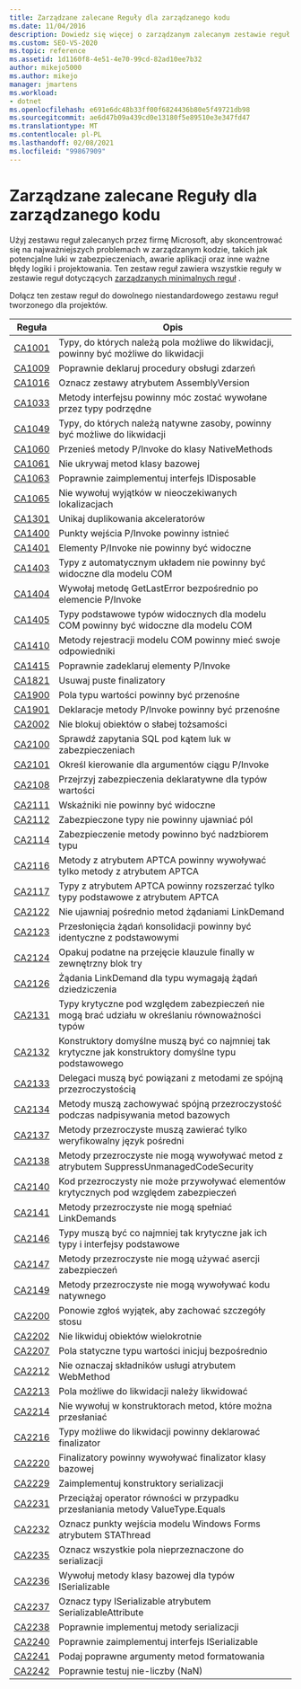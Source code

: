 ```yaml
---
title: Zarządzane zalecane Reguły dla zarządzanego kodu
ms.date: 11/04/2016
description: Dowiedz się więcej o zarządzanym zalecanym zestawie reguł w programie Visual Studio. Zobacz opisy reguł, które koncentrują się na zabezpieczeniach, niezawodności i innych problemach krytycznych.
ms.custom: SEO-VS-2020
ms.topic: reference
ms.assetid: 1d1160f8-4e51-4e70-99cd-82ad10ee7b32
author: mikejo5000
ms.author: mikejo
manager: jmartens
ms.workload:
- dotnet
ms.openlocfilehash: e691e6dc48b33ff00f6824436b80e5f49721db98
ms.sourcegitcommit: ae6d47b09a439cd0e13180f5e89510e3e347fd47
ms.translationtype: MT
ms.contentlocale: pl-PL
ms.lasthandoff: 02/08/2021
ms.locfileid: "99867909"
---
```

# <a name="managed-recommended-rules-rule-set-for-managed-code"></a>Zarządzane zalecane Reguły dla zarządzanego kodu

Użyj zestawu reguł zalecanych przez firmę Microsoft, aby skoncentrować się na najważniejszych problemach w zarządzanym kodzie, takich jak potencjalne luki w zabezpieczeniach, awarie aplikacji oraz inne ważne błędy logiki i projektowania. Ten zestaw reguł zawiera wszystkie reguły w zestawie reguł dotyczących [zarządzanych minimalnych reguł](managed-minimum-rules-rule-set-for-managed-code.md) .

Dołącz ten zestaw reguł do dowolnego niestandardowego zestawu reguł tworzonego dla projektów.

|Reguła|Opis|
|----------|-----------------|
|[CA1001](/dotnet/fundamentals/code-analysis/quality-rules/ca1001)|Typy, do których należą pola możliwe do likwidacji, powinny być możliwe do likwidacji|
|[CA1009](../code-quality/ca1009.md)|Poprawnie deklaruj procedury obsługi zdarzeń|
|[CA1016](/dotnet/fundamentals/code-analysis/quality-rules/ca1016)|Oznacz zestawy atrybutem AssemblyVersion|
|[CA1033](/dotnet/fundamentals/code-analysis/quality-rules/ca1033)|Metody interfejsu powinny móc zostać wywołane przez typy podrzędne|
|[CA1049](../code-quality/ca1049.md)|Typy, do których należą natywne zasoby, powinny być możliwe do likwidacji|
|[CA1060](/dotnet/fundamentals/code-analysis/quality-rules/ca1060)|Przenieś metody P/Invoke do klasy NativeMethods|
|[CA1061](/dotnet/fundamentals/code-analysis/quality-rules/ca1061)|Nie ukrywaj metod klasy bazowej|
|[CA1063](/dotnet/fundamentals/code-analysis/quality-rules/ca1063)|Poprawnie zaimplementuj interfejs IDisposable|
|[CA1065](/dotnet/fundamentals/code-analysis/quality-rules/ca1065)|Nie wywołuj wyjątków w nieoczekiwanych lokalizacjach|
|[CA1301](../code-quality/ca1301.md)|Unikaj duplikowania akceleratorów|
|[CA1400](../code-quality/ca1400.md)|Punkty wejścia P/Invoke powinny istnieć|
|[CA1401](/dotnet/fundamentals/code-analysis/quality-rules/ca1401)|Elementy P/Invoke nie powinny być widoczne|
|[CA1403](../code-quality/ca1403.md)|Typy z automatycznym układem nie powinny być widoczne dla modelu COM|
|[CA1404](../code-quality/ca1404.md)|Wywołaj metodę GetLastError bezpośrednio po elemencie P/Invoke|
|[CA1405](../code-quality/ca1405.md)|Typy podstawowe typów widocznych dla modelu COM powinny być widoczne dla modelu COM|
|[CA1410](../code-quality/ca1410.md)|Metody rejestracji modelu COM powinny mieć swoje odpowiedniki|
|[CA1415](../code-quality/ca1415.md)|Poprawnie zadeklaruj elementy P/Invoke|
|[CA1821](/dotnet/fundamentals/code-analysis/quality-rules/ca1821)|Usuwaj puste finalizatory|
|[CA1900](../code-quality/ca1900.md)|Pola typu wartości powinny być przenośne|
|[CA1901](../code-quality/ca1901.md)|Deklaracje metody P/Invoke powinny być przenośne|
|[CA2002](/dotnet/fundamentals/code-analysis/quality-rules/ca2002)|Nie blokuj obiektów o słabej tożsamości|
|[CA2100](/dotnet/fundamentals/code-analysis/quality-rules/ca2100)|Sprawdź zapytania SQL pod kątem luk w zabezpieczeniach|
|[CA2101](/dotnet/fundamentals/code-analysis/quality-rules/ca2101)|Określ kierowanie dla argumentów ciągu P/Invoke|
|[CA2108](../code-quality/ca2108.md)|Przejrzyj zabezpieczenia deklaratywne dla typów wartości|
|[CA2111](../code-quality/ca2111.md)|Wskaźniki nie powinny być widoczne|
|[CA2112](../code-quality/ca2112.md)|Zabezpieczone typy nie powinny ujawniać pól|
|[CA2114](../code-quality/ca2114.md)|Zabezpieczenie metody powinno być nadzbiorem typu|
|[CA2116](../code-quality/ca2116.md)|Metody z atrybutem APTCA powinny wywoływać tylko metody z atrybutem APTCA|
|[CA2117](../code-quality/ca2117.md)|Typy z atrybutem APTCA powinny rozszerzać tylko typy podstawowe z atrybutem APTCA|
|[CA2122](../code-quality/ca2122.md)|Nie ujawniaj pośrednio metod żądaniami LinkDemand|
|[CA2123](../code-quality/ca2123.md)|Przesłonięcia żądań konsolidacji powinny być identyczne z podstawowymi|
|[CA2124](../code-quality/ca2124.md)|Opakuj podatne na przejęcie klauzule finally w zewnętrzny blok try|
|[CA2126](../code-quality/ca2126.md)|Żądania LinkDemand dla typu wymagają żądań dziedziczenia|
|[CA2131](../code-quality/ca2131.md)|Typy krytyczne pod względem zabezpieczeń nie mogą brać udziału w określaniu równoważności typów|
|[CA2132](../code-quality/ca2132.md)|Konstruktory domyślne muszą być co najmniej tak krytyczne jak konstruktory domyślne typu podstawowego|
|[CA2133](../code-quality/ca2133.md)|Delegaci muszą być powiązani z metodami ze spójną przezroczystością|
|[CA2134](../code-quality/ca2134.md)|Metody muszą zachowywać spójną przezroczystość podczas nadpisywania metod bazowych|
|[CA2137](../code-quality/ca2137.md)|Metody przezroczyste muszą zawierać tylko weryfikowalny język pośredni|
|[CA2138](../code-quality/ca2138.md)|Metody przezroczyste nie mogą wywoływać metod z atrybutem SuppressUnmanagedCodeSecurity|
|[CA2140](../code-quality/ca2140.md)|Kod przezroczysty nie może przywoływać elementów krytycznych pod względem zabezpieczeń|
|[CA2141](../code-quality/ca2141.md)|Metody przezroczyste nie mogą spełniać LinkDemands|
|[CA2146](../code-quality/ca2146.md)|Typy muszą być co najmniej tak krytyczne jak ich typy i interfejsy podstawowe|
|[CA2147](../code-quality/ca2147.md)|Metody przezroczyste nie mogą używać asercji zabezpieczeń|
|[CA2149](../code-quality/ca2149.md)|Metody przezroczyste nie mogą wywoływać kodu natywnego|
|[CA2200](/dotnet/fundamentals/code-analysis/quality-rules/ca2200)|Ponowie zgłoś wyjątek, aby zachować szczegóły stosu|
|[CA2202](../code-quality/ca2202.md)|Nie likwiduj obiektów wielokrotnie|
|[CA2207](/dotnet/fundamentals/code-analysis/quality-rules/ca2207)|Pola statyczne typu wartości inicjuj bezpośrednio|
|[CA2212](../code-quality/ca2212.md)|Nie oznaczaj składników usługi atrybutem WebMethod|
|[CA2213](/dotnet/fundamentals/code-analysis/quality-rules/ca2213)|Pola możliwe do likwidacji należy likwidować|
|[CA2214](/dotnet/fundamentals/code-analysis/quality-rules/ca2214)|Nie wywołuj w konstruktorach metod, które można przesłaniać|
|[CA2216](/dotnet/fundamentals/code-analysis/quality-rules/ca2216)|Typy możliwe do likwidacji powinny deklarować finalizator|
|[CA2220](../code-quality/ca2220.md)|Finalizatory powinny wywoływać finalizator klasy bazowej|
|[CA2229](/dotnet/fundamentals/code-analysis/quality-rules/ca2229)|Zaimplementuj konstruktory serializacji|
|[CA2231](/dotnet/fundamentals/code-analysis/quality-rules/ca2231)|Przeciążaj operator równości w przypadku przesłaniania metody ValueType.Equals|
|[CA2232](../code-quality/ca2232.md)|Oznacz punkty wejścia modelu Windows Forms atrybutem STAThread|
|[CA2235](/dotnet/fundamentals/code-analysis/quality-rules/ca2235)|Oznacz wszystkie pola nieprzeznaczone do serializacji|
|[CA2236](../code-quality/ca2236.md)|Wywołuj metody klasy bazowej dla typów ISerializable|
|[CA2237](/dotnet/fundamentals/code-analysis/quality-rules/ca2237)|Oznacz typy ISerializable atrybutem SerializableAttribute|
|[CA2238](../code-quality/ca2238.md)|Poprawnie implementuj metody serializacji|
|[CA2240](../code-quality/ca2240.md)|Poprawnie zaimplementuj interfejs ISerializable|
|[CA2241](/dotnet/fundamentals/code-analysis/quality-rules/ca2241)|Podaj poprawne argumenty metod formatowania|
|[CA2242](/dotnet/fundamentals/code-analysis/quality-rules/ca2242)|Poprawnie testuj nie-liczby (NaN)|
